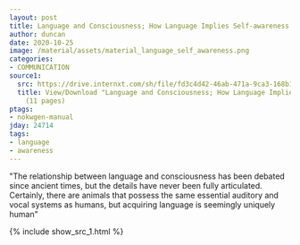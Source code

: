 ```yaml
---
layout: post
title: Language and Consciousness; How Language Implies Self-awareness
author: duncan
date: 2020-10-25
image: /material/assets/material_language_self_awareness.png
categories:
- COMMUNICATION
source1:
  src: https://drive.internxt.com/sh/file/fd3c4d42-46ab-471a-9ca3-168b1069fcc8/b083050dacd2d42f8685de737a030df1e04f7036a2a551354b229b981be9dee7
  title: View/Download "Language and Consciousness; How Language Implies Self-awareness"
    (11 pages)
ptags:
- nokwgen-manual
jday: 24714
tags:
- language
- awareness
---
```


"The relationship between language and consciousness has been debated since ancient times, but the details have never been fully articulated. Certainly, there are animals that possess the same essential auditory and vocal systems as humans, but acquiring language is seemingly uniquely human"

<!--more-->

{% include show_src_1.html %}

